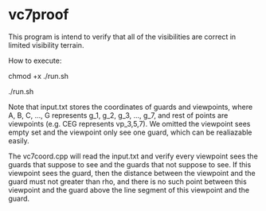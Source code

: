 # vc7proof
This program is intend to verify that all of the visibilities are correct in limited visibility terrain.

How to execute:

chmod +x ./run.sh

./run.sh

Note that input.txt stores the coordinates of guards and viewpoints, where A, B, C, ..., G represents g_1, g_2, g_3, ..., g_7, and rest of points are viewpoints (e.g. CEG represents vp_3,5,7). We omitted the viewpoint sees empty set and the viewpoint only see one guard, which can be realiazable easily.

The vc7coord.cpp will read the input.txt and verify every viewpoint sees the guards that suppose to see and the guards that not suppose to see. If this viewpoint sees the guard, then the distance between the viewpoint and the guard must not greater than rho, and there is no such point between this viewpoint and the guard above the line segment of this viewpoint and the guard.
